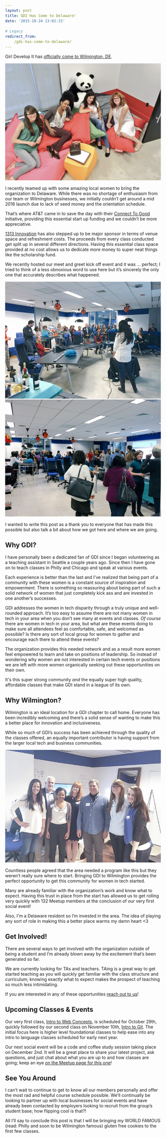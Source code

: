 ```yaml
---
layout: post
title: GDI Has Come to Delaware!
date: '2015-10-24 13:02:15'

# Legacy
redirect_from:
    /gdi-has-come-to-delaware/
---
```


Girl Develop It has [officially come to Wilmington, DE](https://www.girldevelopit.com/chapters/wilmington). 

![](/content/2015/Oct/team.jpg)

I recently teamed up with some amazing local women to bring the organization to Delaware. While there was no shortage of enthusiasm from our team or Wilmington businesses, we initially couldn’t get around a mid 2016 launch due to lack of seed money and the orientation schedule.

That’s where AT&T came in to save the day with their [Connect To Good](https://twitter.com/ConnectToGood) initiative, providing this essential start up funding and we couldn’t be more appreciative.

[1313 Innovation](http://1313innovation.com/) has also stepped up to be major sponsor in terms of venue space and refreshment costs. The proceeds from every class conducted get split up in several different directions. Having this essential class space provided at no cost allows us to dedicate more money to super neat things like the scholarship fund.

We recently hosted our meet and greet kick off event and it was ... perfect; I tried to think of a less obnoxious word to use here but it’s sincerely the only one that accurately describes what happened.

![](/content/2015/Oct/600_443318677.jpeg)
![](/content/2015/Oct/600_443318674.jpeg)

I wanted to write this post as a thank you to everyone that has made this possible but also talk a bit about how we got here and where we are going.

## Why GDI?
I have personally been a dedicated fan of GDI since I began volunteering as a teaching assistant in Seattle a couple years ago. Since then I have gone on to teach classes in Philly and Chicago and speak at various events.

Each experience is better than the last and I’ve realized that being part of a community with these women is a constant source of inspiration and empowerment. There is something so reassuring about being part of such a solid network of women that just completely kick ass and are invested in one another’s successes.

GDI addresses the women in tech disparity through a truly unique and well-rounded approach. It’s too easy to assume there are not many women in tech in your area when you don’t see many at events and classes. *Of course* there are women in tech in your area, but what are these events doing to make sure all attendees feel as comfortable, safe, and welcomed as possible? Is there any sort of local group for women to gather and encourage each there to attend these events?

The organization provides this needed network and as a result more women feel empowered to learn and take on positions of leadership. So instead of wondering why women are not interested in certain tech events or positions we are left with more women organically seeking out these opportunities on their own.

It's this super strong community *and* the equally super high quality, affordable classes that make GDI stand in a league of its own.

## Why Wilmington?
Wilmington is an ideal location for a GDI chapter to call home. Everyone has been incredibly welcoming and there’s a solid sense of wanting to make this a better place for innovation and inclusiveness.

While so much of GDI’s success has been achieved through the quality of the classes offered, an equally important contributor is having support from the larger local tech and business communities.

![](/content/2015/Oct/firstevent_1.jpg)

Countless people agreed that the area needed a program like this but they weren’t really sure where to start. Bringing GDI to Wilmington provides the perfect opportunity to get this community for women in tech started.

Many are already familiar with the organization’s work and know what to expect. Having this trust in place from the start has allowed us to get rolling very quickly with 132 Meetup members at the conclusion of our very first social event!

Also, I'm a Delaware resident so I’m invested in the area. The idea of playing any sort of role in making this a better place warms my damn heart <3

## Get Involved!  
There are several ways to get involved with the organization outside of being a student and I’m already blown away by the excitement that’s been generated so far.

We are currently looking for TAs and teachers. TAing is a great way to get started teaching as you will quickly get familiar with the class structure and curriculum; knowing exactly what to expect makes the prospect of teaching so much less intimidating.

If you are interested in any of these opportunities [reach out to us](mailto:wilmington@girldevelopit.com)!

## Upcoming Classes & Events
Our very first class, [Intro to Web Concepts](http://www.meetup.com/Girl-Develop-It-Wilmington/events/225704762/), is scheduled for October 29th, quickly followed by our second class on November 10th, [Intro to Git](http://www.meetup.com/Girl-Develop-It-Wilmington/events/226002335/). The initial focus here is higher level foundational classes to help ease into any intro to language classes scheduled for early next year.

Our next social event will be a code and coffee study session taking place on December 2nd. It will be a great place to share your latest project, ask questions, and just chat about what you are up to and how classes are going; keep an eye [on the Meetup page for this one](http://www.meetup.com/Girl-Develop-It-Wilmington/)!

## See You Around
I can’t wait to continue to get to know all our members personally and offer the most rad and helpful course schedule possible. We’ll continually be looking to partner up with local businesses for social events and have already been contacted by employers looking to recruit from the group’s student base; how flipping cool is that?!

All I’ll say to conclude this post is that I will be bringing my WORLD FAMOUS (read: Philly and soon to be Wilmington famous) gluten free cookies to the first few classes.
